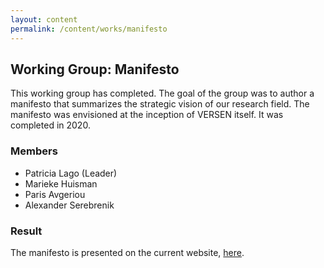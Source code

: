 ```yaml
---
layout: content
permalink: /content/works/manifesto
---
```


## Working Group: Manifesto

This working group has completed. The goal of the group was to author a manifesto that summarizes the strategic vision of our research field. The manifesto was envisioned at the inception of VERSEN itself. It was completed in 2020.


### Members

* Patricia Lago (Leader)
* Marieke Huisman 
* Paris Avgeriou
* Alexander Serebrenik

### Result

The manifesto is presented on the current website, [here](/contents/manifesto).
